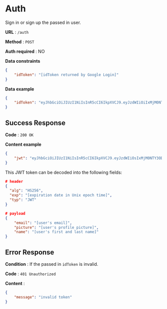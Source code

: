 # Auth

Sign in or sign up the passed in user.

**URL** : `/auth`

**Method** : `POST`

**Auth required** : NO

**Data constraints**

```json
{
    "idToken": "[idToken returned by Google Login]"
}
```

**Data example**

```json
{
    "idToken": "eyJhbGciOiJIUzI1NiIsInR5cCI6IkpXVCJ9.eyJzdWIiOiIxMjM0NTY3ODkwIiwibmFtZSI6IkpvaG4gRG9lIiwiaWF0IjoxNTE2MjM5MDIyfQ.SflKxwRJSMeKKF2QT4fwpMeJf36POk6yJV_adQssw5c"
}
```

## Success Response

**Code** : `200 OK`

**Content example**

```json
{
    "jwt": "eyJhbGciOiJIUzI1NiIsInR5cCI6IkpXVCJ9.eyJzdWIiOsIxMjM0NTY3ODkwIiwibmFtZSI6IkpvaG4gRG9lIiwiaWF0IjzxNTE2MjM5MDIyfQ.SflKxwRJSMeKKF2QT4fwpMeJf36POk6yJi_adQssw5c"
}
```

This JWT token can be decoded into the following fields:

```json
# header 
{
  "alg": "HS256",
  "exp": "[expiration date in Unix epoch time]",
  "typ": "JWT"
}

# payload
{
    "email": "[user's email]",
    "picture": "[user's profile picture]",
    "name": "[user's first and last name]"
}
```

## Error Response

**Condition** : If the passed in `idToken` is invalid.

**Code** : `401 Unauthorized`

**Content** :

```json
{
    "message": "invalid token"
}
```
